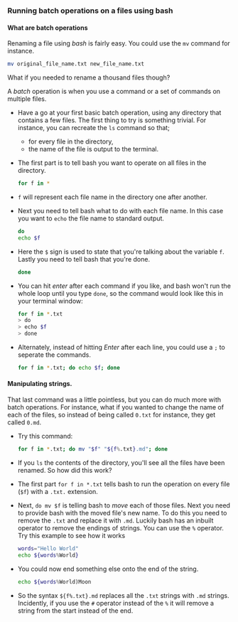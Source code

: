### Running batch operations on a files using bash

#### What are batch operations

Renaming a file using *bash* is fairly easy. You could use the `mv` command for instance.

```bash
mv original_file_name.txt new_file_name.txt
```

What if you needed to rename a thousand files though?

A *batch* operation is when you use a command or a set of commands on multiple files.

- Have a go at your first basic batch operation, using any directory that contains a few files. The first thing to try is something trivial. For instance, you can recreate the `ls` command so that;
   - for every file in the directory,
   - the name of the file is output to the terminal.

- The first part is to tell bash you want to operate on all files in the directory.

    ```bash
    for f in *
    ```

- `f` will represent each file name in the directory one after another.

- Next you need to tell bash what to do with each file name. In this case you want to `echo` the file name to standard output.

    ```bash
    do
    echo $f
    ```

- Here the `$` sign is used to state that you're talking about the variable `f`. Lastly you need to tell bash that you're done.

    ```bash
    done
    ```

- You can hit *enter* after each command if you like, and bash won't run the whole loop until you type `done`, so the command would look like this in your terminal window:

    ```bash
    for f in *.txt
    > do
    > echo $f
    > done
    ```

- Alternately, instead of hitting *Enter* after each line, you could use a `;` to seperate the commands.

    ```bash
    for f in *.txt; do echo $f; done
    ```

#### Manipulating strings.

That last command was a little pointless, but you can do much more with batch operations. For instance, what if you wanted to change the name of each of the files, so instead of being called `0.txt` for instance, they get called `0.md`.

- Try this command:

    ```bash
    for f in *.txt; do mv "$f" "${f%.txt}.md"; done
    ```

- If you `ls` the contents of the directory, you'll see all the files have been renamed. So how did this work?

- The first part `for f in *.txt` tells bash to run the operation on every file (`$f`) with a `.txt.` extension.

- Next, `do mv $f` is telling bash to *move* each of those files. Next you need to provide bash with the moved file's new name. To do this you need to remove the `.txt` and replace it with `.md`. Luckily bash has an inbuilt operator to remove the endings of strings. You can use the `%` operator. Try this example to see how it works

    ```bash
    words="Hello World"
    echo ${words%World}
    ```

- You could now end something else onto the end of the string.

    ```bash
    echo ${words%World)Moon
    ```

- So the syntax `${f%.txt}.md` replaces all the `.txt` strings with `.md` strings. Incidently, if you use the `#` operator instead of the `%` it will remove a string from the start instead of the end.

